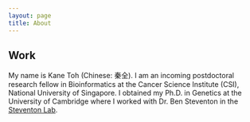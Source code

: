 ```yaml
---
layout: page
title: About
---
```


## Work 

My name is Kane Toh (Chinese: 秦全). I am an incoming postdoctoral research fellow in Bioinformatics at the Cancer Science Institute (CSI), National University of Singapore. I obtained my Ph.D. in Genetics at the University of Cambridge where I worked with Dr. Ben Steventon in the [Steventon Lab](https://steventonlab.wordpress.com/).

 


